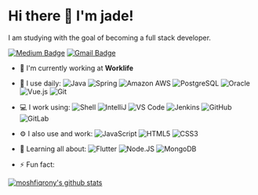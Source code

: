 # Hi there 👋 I'm jade!

I am studying with the goal of becoming a full stack developer.

[![Medium Badge](https://img.shields.io/badge/-@jadepark-black?style=plastic&labelColor=000000&logo=Medium&link=https://medium.com/@dev-jadepark/)](https://medium.com/@dev-jadepark)
[![Gmail Badge](https://img.shields.io/badge/-dev.jadepark@gmail.com-c14438?style=plastic&logo=Gmail&logoColor=white&link=mailto:dev.jadepark@gmail.com)](mailto:dev.jadepark@gmail.com)

- 🏢 I'm currently working at **Worklife**
- 🚀 I use daily:
  ![Java](https://img.shields.io/badge/-java-3f4441?style=plastic&logo=java)
  ![Spring](https://img.shields.io/badge/-spring-3f4441?style=plastic&logo=Spring)
  ![Amazon AWS](https://img.shields.io/badge/Amazon%20AWS-232F3E?style=plastic&logo=amazon-aws)
  ![PostgreSQL](https://img.shields.io/badge/-PostgreSQL-336791?style=plastic&logo=postgresql)
  ![Oracle](https://img.shields.io/badge/-Oracle-336791?style=plastic&logo=oracle)
  ![Vue.js](https://img.shields.io/badge/-Vue.js-3b2e5a?style=plastic&logo=vue.js)
  ![Git](https://img.shields.io/badge/-Git-black?style=plastic&logo=git)

- 💻 I work using:
  ![Shell](https://img.shields.io/badge/-Shell-blasck?style=plastic&logo=Shell)
  ![IntelliJ](https://img.shields.io/badge/-IntelliJ-007ACC?style=plastic&logo=IntelliJ)
  ![VS Code](https://img.shields.io/badge/-VS%20Code-007ACC?style=plastic&logo=visual-studio-code)
  ![Jenkins](https://img.shields.io/badge/-Jenkins-black?style=plastic&logo=Jenkins)
  ![GitHub](https://img.shields.io/badge/-GitHub-181717?style=plastic&logo=github)
  ![GitLab](https://img.shields.io/badge/-GitLab-FCA121?style=plastic&logo=gitlab)
- ⚙️ I also use and work:
  ![JavaScript](https://img.shields.io/badge/-JavaScript-black?style=plastic&logo=javascript)
  ![HTML5](https://img.shields.io/badge/-HTML5-E34F26?style=plastic&logo=html5&logoColor=white)
  ![CSS3](https://img.shields.io/badge/-CSS3-1572B6?style=plastic&logo=css3)
- 🌱 Learning all about:
  ![Flutter](https://img.shields.io/badge/-Flutter-black?style=plastic&logo=Flutter)
  ![Node.JS](https://img.shields.io/badge/-Node.JS-black?style=plastic&logo=Node.js)
  ![MongoDB](https://img.shields.io/badge/-MongoDB-black?style=plastic&logo=mongodb)
- ⚡️ Fun fact: 

[![moshfiqrony's github stats](https://github-readme-stats.vercel.app/api?username=dev-jadepark&theme=dark&show_icons=true)](https://github.com/moshfiqrony)
